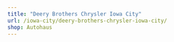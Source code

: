 ```yaml
---
title: "Deery Brothers Chrysler Iowa City"
url: /iowa-city/deery-brothers-chrysler-iowa-city/
shop: Autohaus
---
```

